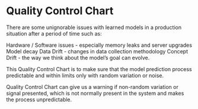 # Quality Control Chart

There are some unignorable issues with learned models in a production situation after a period of time such as:

Hardware / Software issues - especially memory leaks and server upgrades Model decay Data Drift - changes in data collection methodology Concept Drift - the way we think about the model’s goal can evolve.

This Quality Control Chart is to make sure that the model prediction process predictable and within limits only with random variation or noise.

Quality Control Chart can give us a warning if non-random variation or signal presented, which is not normally present in the system and makes the process unpredictable.

